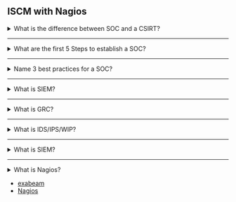 <h2 id="iscm-with-nagios">ISCM with Nagios</h2>
<details>
  <summary>What is the difference between SOC and a CSIRT?</summary>
  <blockquote>The SOC protects the company from security breaches by identifying, analyzing and reacting to cybersecurity threats. The core function of a CSIRT is to minimize and manage damage caused by an incident, the CSIRT also communicates with stakeholders. The SOC often oversees the CSIRT
  </blockquote>
  <ul>
    <li><b>SOC:</b><em> DETECTION</em> - Security Operations Center</li>
    <li><b>CSIRT:</b><em> RESPONSE</em> - Computer Security Incident Response Team</li>
  </ul>
</details>
<hr>
<details>
  <summary>What are the first 5 Steps to establish a SOC?</summary>
  <ul>
    <li><b>The Soc != IT</b>
      <p>The SOC protects an entire organization from security breaches. They are not help desk for internal employees or external customers. Creates the VPN / Doesn't help you connect to it
      </p><p>
    </li>
    </p></li><li><b>Provide Tooling and Training</b>
      <p>Without the appropriate tools and training a SOC is only an illusion of safety.
      </p><p>
    </li>
    </p></li><li><b>Vet and Hire</b>
      <p>Security analysts and security engineers are supervised by an SOC manager. The SOC manager needs to have strong security expertise, management skills, and battle-tested crisis management experience.
      </p><p>
    </li>
    </p></li><li><b>Have an incident response plan ready</b>
      <p>It is not a question of if you will be attacked but rather when you will be attacked. Have a plan in place and ready to be executed.
      </p><p>
    </li>
    </p></li><li><b>Defend</b>
      <p>Every point of entry or communcation between machines is a potential vulnerability. Never trust the client and assume every request is malicious.
      </p><p>
    </li>
  </ul>
</details>
</p><hr>
<details>
  <summary>Name 3 best practices for a SOC?</summary>
  <ol>
    <li><b>Detect threats through all stages of an attack</b>
      <p>All attacks have three stages Pre-Attack, Attack, Post-Attack. All stages are equally important but only one can be addressed before an issue exists.</p>
    </li>
    <li><b>Investigate all alerts to ensure nothing is overlooked</b>
      <p>"It always does that" is not a good excuse to allow a problem to persist.
      </p>
    </li>
    <li><b>Gather forensic evidence for investigation and remediation</b>
      <p>AAA (Arrange-Act-Assert), then Red, Green, Refactor.
      </p>
    </li>
  </ol>
</details>
<hr>
<details>
  <summary>What is SIEM?</summary>
  <blockquote>Security information and event management  </blockquote>
</details>
<hr>
<details>
  <summary>What is GRC?</summary>
  <blockquote>Governance, risk and compliance</blockquote>
</details>
<hr>
<details>
  <summary>What is IDS/IPS/WIP?</summary>
  <ul>
    <li>Intrusion Detection Systems</li>
    <li>Intrusion Prevention Systems</li>
    <li>Wireless Intrusion Prevention</li>
  </ul>
</details>
<hr>
<details>
  <summary>What is SIEM?</summary>
  <blockquote>Security information and event management</blockquote>
</details>
<hr>
<details>
  <summary>What is Nagios?</summary>
  <blockquote>A tool to monitor systems, infrastructure, and networks to identify performance bottlenecks and send alerts.
  </blockquote>
</details>

<ul>
  <li><a href="https://www.exabeam.com/security-operations-center/security-operations-center-a-quick-start-guide/">exabeam</a></li>
  <li><a href="https://www.educba.com/nagios-monitoring-tool/">Nagios</a></li>
</ul>

